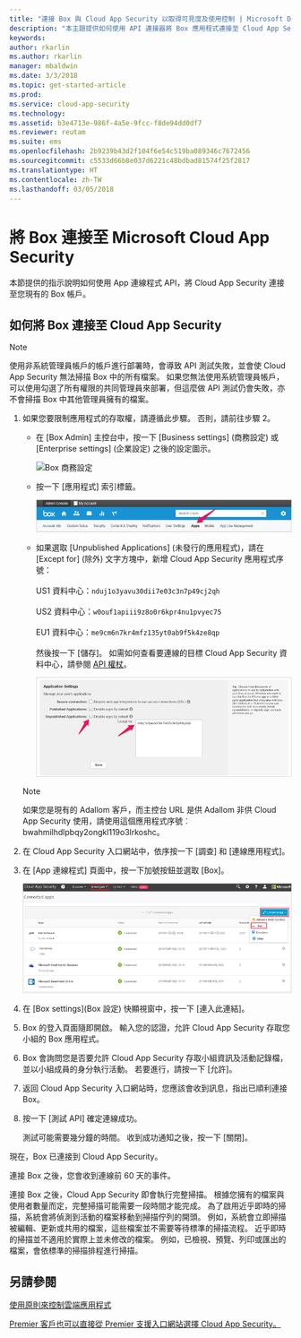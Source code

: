 ```yaml
---
title: "連接 Box 與 Cloud App Security 以取得可見度及使用控制 | Microsoft Docs"
description: "本主題提供如何使用 API 連接器將 Box 應用程式連接至 Cloud App Security 的資訊。"
keywords: 
author: rkarlin
ms.author: rkarlin
manager: mbaldwin
ms.date: 3/3/2018
ms.topic: get-started-article
ms.prod: 
ms.service: cloud-app-security
ms.technology: 
ms.assetid: b3e4713e-986f-4a5e-9fcc-f8de94dd0df7
ms.reviewer: reutam
ms.suite: ems
ms.openlocfilehash: 2b9239b43d2f104f6e54c519ba089346c7672456
ms.sourcegitcommit: c5533d66b8e037d6221c48bdbad81574f25f2817
ms.translationtype: HT
ms.contentlocale: zh-TW
ms.lasthandoff: 03/05/2018
---
```

# <a name="connect-box-to-microsoft-cloud-app-security"></a>將 Box 連接至 Microsoft Cloud App Security
本節提供的指示說明如何使用 App 連線程式 API，將 Cloud App Security 連接至您現有的 Box 帳戶。  
  
## <a name="how-to-connect-box-to-cloud-app-security"></a>如何將 Box 連接至 Cloud App Security  
  
> [!NOTE]  
>  使用非系統管理員帳戶的帳戶進行部署時，會導致 API 測試失敗，並會使 Cloud App Security 無法掃描 Box 中的所有檔案。 如果您無法使用系統管理員帳戶，可以使用勾選了所有權限的共同管理員來部署，但這麼做 API 測試仍會失敗，亦不會掃描 Box 中其他管理員擁有的檔案。  
  
1.  如果您要限制應用程式的存取權，請遵循此步驟。 否則，請前往步驟 2。  
  
    -   在 [Box Admin] 主控台中，按一下 [Business settings] \(商務設定\) 或 [Enterprise settings] \(企業設定\) 之後的設定圖示。  
  
         ![Box 商務設定](./media/box-business-settings.png "Box 商務設定")  
  
    -   按一下 [應用程式] 索引標籤。  
  
         ![Box 應用程式](./media/box-apps.png " Box應用程式")  
  
    -   如果選取 [Unpublished Applications] \(未發行的應用程式\)，請在 [Except for] \(除外\) 文字方塊中，新增 Cloud App Security 應用程式序號：<br></br>US1 資料中心：`nduj1o3yavu30dii7e03c3n7p49cj2qh` <br></br>US2 資料中心：`w0ouf1apiii9z8o0r6kpr4nu1pvyec75`<br></br>EU1 資料中心：`me9cm6n7kr4mfz135yt0ab9f5k4ze8qp`<br></br>然後按一下 [儲存]。 如需如何查看要連線的目標 Cloud App Security 資料中心，請參閱 [API 權杖](api-tokens.md)。 
  
         ![Box 設定除外](./media/box-settings-except-for.png "Box 設定除外")  
  
    > [!NOTE]  
    >  如果您是現有的 Adallom 客戶，而主控台 URL 是供 Adallom 非供 Cloud App Security 使用，請使用這個應用程式序號︰bwahmilhdlpbqy2ongkl119o3lrkoshc。  
  
2.  在 Cloud App Security 入口網站中，依序按一下 [調查] 和 [連線應用程式]。  
  
3.  在 [App 連線程式] 頁面中，按一下加號按鈕並選取 [Box]。  
  
     ![連接 Box](./media/connect-box.png "連接 Box")  
  
4.  在 [Box settings]\(Box 設定) 快顯視窗中，按一下 [連入此連結]。  
  
5.  Box 的登入頁面隨即開啟。 輸入您的認證，允許 Cloud App Security 存取您小組的 Box 應用程式。  
  
6.  Box 會詢問您是否要允許 Cloud App Security 存取小組資訊及活動記錄檔，並以小組成員的身分執行活動。 若要進行，請按一下 [允許]。  
  
7.  返回 Cloud App Security 入口網站時，您應該會收到訊息，指出已順利連接 Box。  
  
8.  按一下 [測試 API] 確定連線成功。  
  
     測試可能需要幾分鐘的時間。 收到成功通知之後，按一下 [關閉]。  
  
現在，Box 已連接到 Cloud App Security。  
 
連接 Box 之後，您會收到連線前 60 天的事件。
  
連接 Box 之後，Cloud App Security 即會執行完整掃描。 根據您擁有的檔案與使用者數量而定，完整掃描可能需要一段時間才能完成。 為了啟用近乎即時的掃描，系統會將偵測到活動的檔案移動到掃描佇列的開頭。 例如，系統會立即掃描被編輯、更新或共用的檔案，這些檔案並不需要等待標準的掃描流程。 近乎即時的掃描並不適用於實際上並未修改的檔案。 例如，已檢視、預覽、列印或匯出的檔案，會依標準的掃描排程進行掃描。
  
## <a name="see-also"></a>另請參閱  
[使用原則來控制雲端應用程式](control-cloud-apps-with-policies.md)   

[Premier 客戶也可以直接從 Premier 支援入口網站選擇 Cloud App Security。](https://premier.microsoft.com/)  
  
  